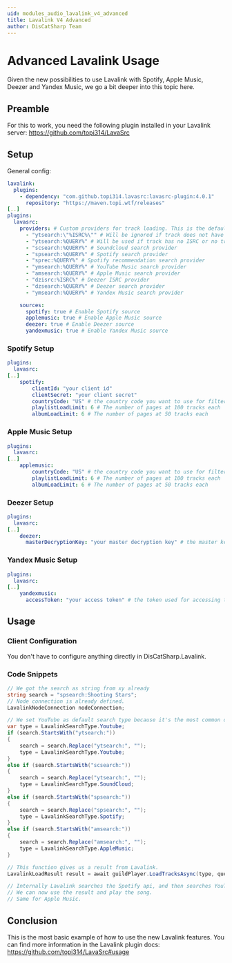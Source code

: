 ```yaml
---
uid: modules_audio_lavalink_v4_advanced
title: Lavalink V4 Advanced
author: DisCatSharp Team
---
```


# Advanced Lavalink Usage

Given the new possibilities to use Lavalink with Spotify, Apple Music, Deezer and Yandex Music, we go a bit deeper into this topic here.

## Preamble

For this to work, you need the following plugin installed in your Lavalink server: https://github.com/topi314/LavaSrc

## Setup

General config:

```yml
lavalink:
  plugins:
    - dependency: "com.github.topi314.lavasrc:lavasrc-plugin:4.0.1"
      repository: "https://maven.topi.wtf/releases"
[..]
plugins:
  lavasrc:
    providers: # Custom providers for track loading. This is the default
      - "ytsearch:\"%ISRC%\"" # Will be ignored if track does not have an ISRC. See https://esearch.wikipedia.org/wiki/International_Standard_Recording_Code
      - "ytsearch:%QUERY%" # Will be used if track has no ISRC or no track could be found for the ISRC
      - "scsearch:%QUERY%" # Soundcloud search provider
      - "spsearch:%QUERY%" # Spotify search provider
      - "sprec:%QUERY%" # Spotify recommendation search provider
      - "ymsearch:%QUERY%" # YouTube Music search provider
      - "amsearch:%QUERY%" # Apple Music search provider
      - "dzisrc:%ISRC%" # Deezer ISRC provider
      - "dzsearch:%QUERY%" # Deezer search provider
      - "ymsearch:%QUERY%" # Yandex Music search provider

    sources:
      spotify: true # Enable Spotify source
      applemusic: true # Enable Apple Music source
      deezer: true # Enable Deezer source
      yandexmusic: true # Enable Yandex Music source
```

### Spotify Setup

```yml
plugins:
  lavasrc:
[..]
    spotify:
        clientId: "your client id"
        clientSecret: "your client secret"
        countryCode: "US" # the country code you want to use for filtering the artists top tracks. See https://esearch.wikipedia.org/wiki/ISO_3166-1_alpha-2
        playlistLoadLimit: 6 # The number of pages at 100 tracks each
        albumLoadLimit: 6 # The number of pages at 50 tracks each
```

### Apple Music Setup

```yml
plugins:
  lavasrc:
[..]
    applemusic:
        countryCode: "US" # the country code you want to use for filtering the artists top tracks and language. See https://esearch.wikipedia.org/wiki/ISO_3166-1_alpha-2
        playlistLoadLimit: 6 # The number of pages at 100 tracks each
        albumLoadLimit: 6 # The number of pages at 50 tracks each
```

### Deezer Setup

```yml
plugins:
  lavasrc:
[..]
    deezer:
      masterDecryptionKey: "your master decryption key" # the master key used for decrypting the deezer tracks. (yes this is not here you need to get it from somewhere else)
```

### Yandex Music Setup

```yml
plugins:
  lavasrc:
[..]
    yandexmusic:
      accessToken: "your access token" # the token used for accessing the yandex music api. See https://github.com/topi314/LavaSrc#yandex-music
```

## Usage

### Client Configuration

You don't have to configure anything directly in DisCatSharp.Lavalink.

### Code Snippets

```cs
// We got the search as string from xy already
string search = "spsearch:Shooting Stars";
// Node connection is already defined.
LavalinkNodeConnection nodeConnection;

// We set YouTube as default search type because it's the most common one.
var type = LavalinkSearchType.Youtube;
if (search.StartsWith("ytsearch:"))
{
	search = search.Replace("ytsearch:", "");
	type = LavalinkSearchType.Youtube;
}
else if (search.StartsWith("scsearch:"))
{
	search = search.Replace("ytsearch:", "");
	type = LavalinkSearchType.SoundCloud;
}
else if (search.StartsWith("spsearch:"))
{
	search = search.Replace("spsearch:", "");
	type = LavalinkSearchType.Spotify;
}
else if (search.StartsWith("amsearch:"))
{
	search = search.Replace("amsearch:", "");
	type = LavalinkSearchType.AppleMusic;
}

// This function gives us a result from Lavalink.
LavalinkLoadResult result = await guildPlayer.LoadTracksAsync(type, query);

// Internally Lavalink searches the Spotify api, and then searches YouTube for the result.
// We can now use the result and play the song.
// Same for Apple Music.
```

## Conclusion

This is the most basic example of how to use the new Lavalink features. You can find more information in the Lavalink plugin docs: https://github.com/topi314/LavaSrc#usage
